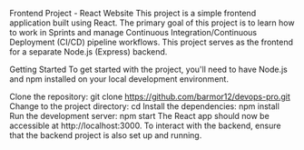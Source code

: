 Frontend Project - React Website
This project is a simple frontend application built using React. The primary goal of this project is to learn how to work in Sprints and manage Continuous Integration/Continuous Deployment (CI/CD) pipeline workflows. This project serves as the frontend for a separate Node.js (Express) backend.

Getting Started
To get started with the project, you'll need to have Node.js and npm installed on your local development environment.

Clone the repository:
git clone https://github.com/barmor12/devops-pro.git
Change to the project directory:
cd <frontend-project-name>
Install the dependencies:
npm install
Run the development server:
npm start
The React app should now be accessible at http://localhost:3000. To interact with the backend, ensure that the backend project is also set up and running.
